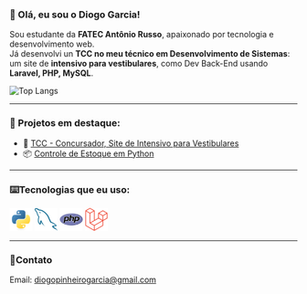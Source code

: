 ### 👋 Olá, eu sou o Diogo Garcia!

Sou estudante da **FATEC Antônio Russo**, apaixonado por tecnologia e desenvolvimento web.  
Já desenvolvi un **TCC no meu técnico em Desenvolvimento de Sistemas**: um site de **intensivo para vestibulares**, como Dev Back-End usando **Laravel, PHP, MySQL**.

![Top Langs](https://github-readme-stats.vercel.app/api/top-langs/?username=Diogo-Garcia11&layout=compact&theme=tokyonight)

---

### 🎯 Projetos em destaque:
- 🧠 [TCC - Concursador, Site de Intensivo para Vestibulares](https://github.com/Diogo-Garcia11/Projeto-TCC-Concursador-Site)
- 📦 [Controle de Estoque em Python](https://github.com/Diogo-Garcia11/Controle-Estoque-Python)
  
---

### ⌨️Tecnologias que eu uso:
<img src="https://raw.githubusercontent.com/devicons/devicon/master/icons/python/python-original.svg" width="40" height="40"/> 
<img src="https://raw.githubusercontent.com/devicons/devicon/master/icons/mysql/mysql-original.svg" width="40" height="40"/>
<img src="https://raw.githubusercontent.com/devicons/devicon/master/icons/php/php-original.svg" width="40" height="40"/>
<img src="https://raw.githubusercontent.com/devicons/devicon/master/icons/laravel/laravel-original.svg" width="40" height="40"/>

---
### 📧Contato
Email: diogopinheirogarcia@gmail.com



